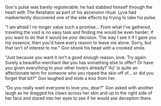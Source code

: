 Gon's pulse was barely registerable; he had stabbed himself through the heart with The Retaliator as part of his ascension ritual. Lyva had inadvertently discovered one of the side effects by trying to take his pulse.

"I am afraid I no longer value such a promise... From what I've gathered, traveling the void is no easy task and finding me would be even harder; if you want to do that it would be your decision. The way I see it if I gave you my essence, then you'd have every reason to leave me alone. Sorry, but that isn't of interest to me." Gon shook his head with a crooked smile.

"Just because you want it isn't a good enough reason, love. Try again. Surely a beautiful merchant like you has something else to offer? Or have you given everything to your other lovers already? 'Az' is quite an affectionate term for someone who you ripped the skin off of... or did you forget that bit?" Gon laughed and stole a kiss from her.

"Do you really want everyone to love you, dear?" Gon asked with another laugh as he dragged his claws across her skin and up to the right side of her face and stared into her eyes to see if he would see deception there.